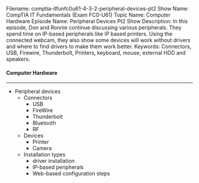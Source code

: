 Filename: comptia-itfunfc0u61-4-3-2-peripheral-devices-pt2
Show Name: CompTIA IT Fundamentals (Exam FC0-U61)
Topic Name: Computer Hardware
Episode Name: Peripheral Devices Pt2
Show Description: In this episode, Don and Ronnie continue discussing various peripherals.  They spend time on IP-based peripherals like IP based printers. Using the connected webcam, they also show some devices will work without drivers and where to find drivers to make them work better.
Keywords: Connectors, USB, Firewire, Thunderbolt, Printers, keyboard, mouse, external HDD and speakers.

#### Computer Hardware
---

* Peripheral devices
	+ Connectors
		- USB
		- FireWire
		- Thunderbolt
		- Bluetooth
		- RF
	+ Devices
		- Printer
		- Camera
	+ Installation types
		- driver installation
		- IP-based peripherals
		- Web-based configuration steps